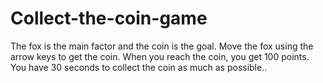# Collect-the-coin-game
The fox is the main factor and the coin is the goal. Move the fox using the arrow keys to get the coin. When you reach the coin, you get 100 points. You have 30 seconds to collect the coin as much as possible.. 
